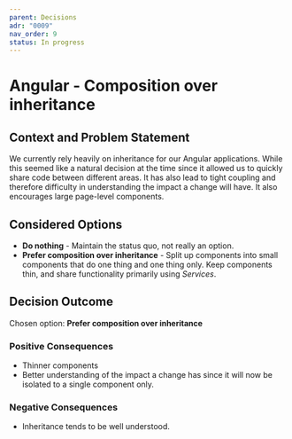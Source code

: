 ```yaml
---
parent: Decisions
adr: "0009"
nav_order: 9
status: In progress
---
```


# Angular - Composition over inheritance

## Context and Problem Statement

We currently rely heavily on inheritance for our Angular applications. While this seemed like a
natural decision at the time since it allowed us to quickly share code between different areas. It
has also lead to tight coupling and therefore difficulty in understanding the impact a change will
have. It also encourages large page-level components.

## Considered Options

- **Do nothing** - Maintain the status quo, not really an option.
- **Prefer composition over inheritance** - Split up components into small components that do one
  thing and one thing only. Keep components thin, and share functionality primarily using
  _Services_.

## Decision Outcome

Chosen option: **Prefer composition over inheritance**

### Positive Consequences

- Thinner components
- Better understanding of the impact a change has since it will now be isolated to a single
  component only.

### Negative Consequences

- Inheritance tends to be well understood.
